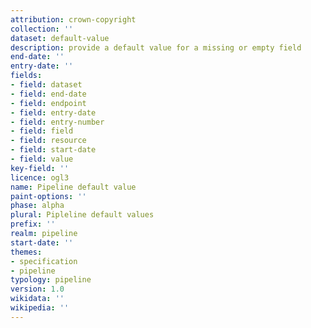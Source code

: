 ```yaml
---
attribution: crown-copyright
collection: ''
dataset: default-value
description: provide a default value for a missing or empty field
end-date: ''
entry-date: ''
fields:
- field: dataset
- field: end-date
- field: endpoint
- field: entry-date
- field: entry-number
- field: field
- field: resource
- field: start-date
- field: value
key-field: ''
licence: ogl3
name: Pipeline default value
paint-options: ''
phase: alpha
plural: Pipleline default values
prefix: ''
realm: pipeline
start-date: ''
themes:
- specification
- pipeline
typology: pipeline
version: 1.0
wikidata: ''
wikipedia: ''
---
```

